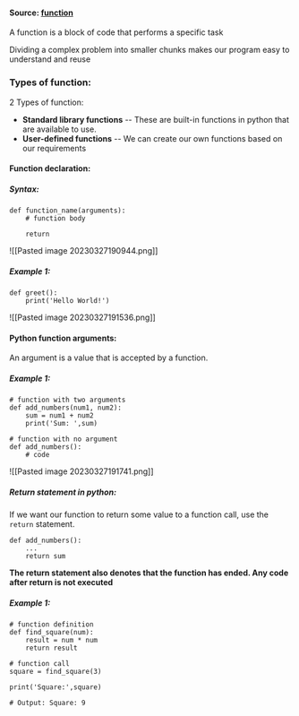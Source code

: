 #### Source: [function](https://www.programiz.com/python-programming/function)

A function is a block of code that performs a specific task

Dividing a complex problem into smaller chunks makes our program easy to understand and reuse


### Types of function:
2 Types of function:
* **Standard library functions** -- These are built-in functions in python that are available to use.
* **User-defined functions** -- We can create our own functions based on our requirements

#### Function declaration:

##### Syntax:
```
def function_name(arguments):
    # function body 

    return
```

![[Pasted image 20230327190944.png]]

##### Example 1:
```
def greet():
    print('Hello World!')
```

![[Pasted image 20230327191536.png]]


#### Python function arguments:
An argument is a value that is accepted by a function.

##### Example 1:
```
# function with two arguments
def add_numbers(num1, num2):
    sum = num1 + num2
    print('Sum: ',sum)

# function with no argument
def add_numbers():
    # code
```

![[Pasted image 20230327191741.png]]

##### Return statement in python:

If we want our function to return some value to a function call, use the `return` statement.

```
def add_numbers():
    ...
    return sum
```

**The return statement also denotes that the function has ended. Any code after return is not executed**

##### Example 1:
```
# function definition
def find_square(num):
    result = num * num
    return result

# function call
square = find_square(3)

print('Square:',square)

# Output: Square: 9
```

